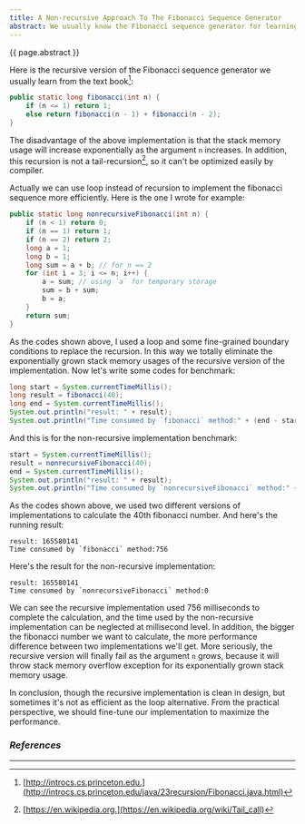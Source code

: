 ```yaml
---
title: A Non-recursive Approach To The Fibonacci Sequence Generator
abstract: We usually know the Fibonacci sequence generator for learning the recursive algorithm. In this article, I'd like to introduce to you a non-recursive implementation.
---
```


{{ page.abstract }}

Here is the recursive version of the Fibonacci sequence generator we usually learn from the text book[^fibrec]:

```java
public static long fibonacci(int n) {
    if (n <= 1) return 1;
    else return fibonacci(n - 1) + fibonacci(n - 2);
}
```

The disadvantage of the above implementation is that the stack memory usage will increase exponentially as the argument `n` increases. In addition, this recursion is not a tail-recursion[^tail], so it can't be optimized easily by compiler.

Actually we can use loop instead of recursion to implement the fibonacci sequence more efficiently. Here is the one I wrote for example:

```java
public static long nonrecursiveFibonacci(int n) {
    if (n < 1) return 0;
    if (n == 1) return 1;
    if (n == 2) return 2;
    long a = 1;
    long b = 1;
    long sum = a + b; // for n == 2
    for (int i = 3; i <= n; i++) {
        a = sum; // using `a` for temporary storage
        sum = b + sum;
        b = a;
    }
    return sum;
}
```

As the codes shown above, I used a loop and some fine-grained boundary conditions to replace the recursion. In this way we totally eliminate the exponentially grown stack memory usages of the recursive version of the implementation. Now let's write some codes for benchmark:

```java
long start = System.currentTimeMillis();
long result = fibonacci(40);
long end = System.currentTimeMillis();
System.out.println("result: " + result);
System.out.println("Time consumed by `fibonacci` method:" + (end - start));
```

And this is for the non-recursive implementation benchmark:

```java
start = System.currentTimeMillis();
result = nonrecursiveFibonacci(40);
end = System.currentTimeMillis();
System.out.println("result: " + result);
System.out.println("Time consumed by `nonrecursiveFibonacci` method:" + (end - start));
```

As the codes shown above, we used two different versions of implementations to calculate the 40th fibonacci number. And here's the running result:

```
result: 165580141
Time consumed by `fibonacci` method:756
```

Here's the result for the non-recursive implementation:

```
result: 165580141
Time consumed by `nonrecursiveFibonacci` method:0
```

We can see the recursive implementation used 756 milliseconds to complete the calculation, and the time used by the non-recursive implementation can be neglected at millisecond level. In addition, the bigger the fibonacci number we want to calculate, the more performance difference between two implementations we'll get. More seriously, the recursive version will finally fail as the argument `n` grows, because it will throw stack memory overflow exception for its exponentially grown stack memory usage.

In conclusion, though the recursive implementation is clean in design, but sometimes it's not as efficient as the loop alternative. From the practical perspective, we should fine-tune our implementation to maximize the performance.

### _References_

---

[^fibrec]: [http://introcs.cs.princeton.edu.](http://introcs.cs.princeton.edu/java/23recursion/Fibonacci.java.html)
[^tail]: [https://en.wikipedia.org.](https://en.wikipedia.org/wiki/Tail_call)
